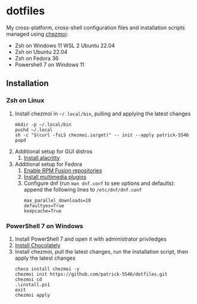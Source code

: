 # dotfiles

My cross-platform, cross-shell configuration files and installation scripts managed using [chezmoi](https://www.chezmoi.io/):
- Zsh on Windows 11 WSL 2 Ubuntu 22.04
- Zsh on Ubuntu 22.04
- Zsh on Fedora 36
- Powershell 7 on Windows 11

## Installation
### Zsh on Linux
1. Install chezmoi in `~/.local/bin`, pulling and applying the latest changes
    ```
    mkdir -p ~/.local/bin
    pushd ~/.local
    sh -c "$(curl -fsLS chezmoi.io/get)" -- init --apply patrick-5546
    popd
    ```
2. Additional setup for GUI distros
    1. [Install alacritty](https://github.com/alacritty/alacritty/blob/master/INSTALL.md)
4. Additional setup for Fedora
    1. [Enable RPM Fusion repositories](https://docs.fedoraproject.org/en-US/quick-docs/setup_rpmfusion/)
    2. [Install multimedia plugins](https://docs.fedoraproject.org/en-US/quick-docs/assembly_installing-plugins-for-playing-movies-and-music/)
    3. Configure dnf (run `man dnf.conf` to see options and defaults): append the following lines to `/etc/dnf/dnf.conf`
        ```
        max_parallel_downloads=10
        defaultyes=True
        keepcache=True
        ```

### PowerShell 7 on Windows
1. Install PowerShell 7 and open it with administrator priviledges
2. [Install Chocolately](https://docs.chocolatey.org/en-us/choco/setup)
3. Install chezmoi, pull the latest changes, run the installation script, then apply the latest changes
    ```
    choco install chezmoi -y
    chezmoi init https://github.com/patrick-5546/dotfiles.git
    chezmoi cd
    .\install.ps1
    exit
    chezmoi apply
    ```
